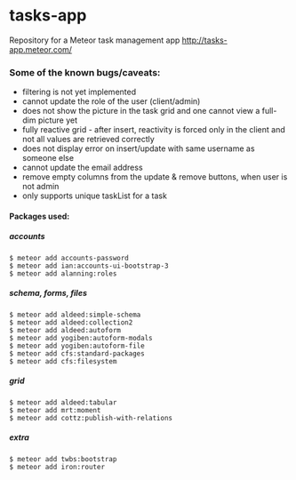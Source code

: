 # tasks-app
Repository for a Meteor task management app http://tasks-app.meteor.com/

### Some of the known bugs/caveats:
* filtering is not yet implemented
* cannot update the role of the user (client/admin)
* does not show the picture in the task grid and one cannot view a full-dim picture yet
* fully reactive grid - after insert, reactivity is forced only in the client and not all values are retrieved correctly
* does not display error on insert/update with same username as someone else
* cannot update the email address
* remove empty columns from the update & remove buttons, when user is not admin
* only supports unique taskList for a task

#### Packages used:
##### accounts

    $ meteor add accounts-password
    $ meteor add ian:accounts-ui-bootstrap-3
    $ meteor add alanning:roles

##### schema, forms, files

    $ meteor add aldeed:simple-schema
    $ meteor add aldeed:collection2
    $ meteor add aldeed:autoform
    $ meteor add yogiben:autoform-modals
    $ meteor add yogiben:autoform-file
    $ meteor add cfs:standard-packages
    $ meteor add cfs:filesystem

##### grid

    $ meteor add aldeed:tabular
    $ meteor add mrt:moment
    $ meteor add cottz:publish-with-relations

##### extra

    $ meteor add twbs:bootstrap
    $ meteor add iron:router
